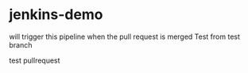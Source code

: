 # jenkins-demo
will trigger this pipeline when the pull request is merged
Test from test branch

test
pullrequest



